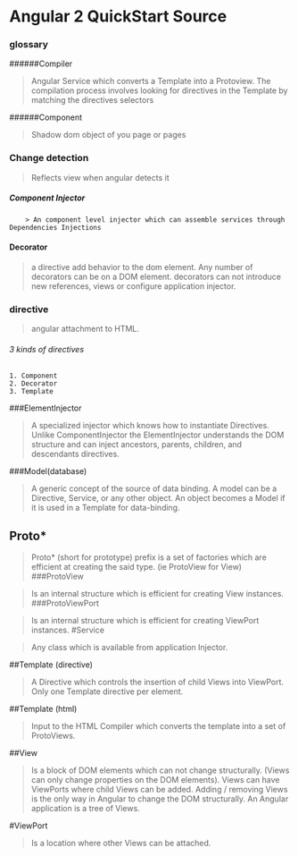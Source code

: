 # Angular 2 QuickStart Source

### glossary

######Compiler

> Angular Service which converts a Template into a Protoview. The compilation process
> involves looking for directives in the Template by matching the directives selectors
>
######Component
> Shadow dom object of you page or pages

### Change detection
> Reflects view when angular detects it

##### Component Injector
        > An component level injector which can assemble services through Dependencies Injections


#### Decorator
> a directive add behavior to the dom element. Any number of decorators can be on a DOM element. decorators can not introduce new references, views or configure application injector.

### directive

> angular attachment to HTML.
###### 3 kinds of directives

    1. Component
    2. Decorator
    3. Template

###ElementInjector

>A specialized injector which knows how to instantiate Directives. Unlike ComponentInjector the ElementInjector understands the DOM structure and can inject ancestors, parents, children, and descendants directives.

###Model(database)

>A generic concept of the source of data binding. A model can be a Directive, Service, or any other object. An object becomes a Model if it is used in a Template for data-binding.

## Proto*

>Proto* (short for prototype) prefix is a set of factories which are efficient at creating the said type. (ie ProtoView for View)
###ProtoView

>Is an internal structure which is efficient for creating View instances.
###ProtoViewPort

>Is an internal structure which is efficient for creating ViewPort instances.
#Service

>Any class which is available from application Injector.

##Template (directive)
>
>A Directive which controls the insertion of child Views into ViewPort. Only one Template directive per element.

##Template (html)

>Input to the HTML Compiler which converts the template into a set of ProtoViews.

##View

>Is a block of DOM elements which can not change structurally. (Views can only change properties on the DOM elements). Views can have ViewPorts where child Views can be added. Adding / removing Views is the only way in Angular to change the DOM structurally. An Angular application is a tree of Views.

#ViewPort

>Is a location where other Views can be attached.
